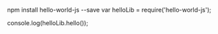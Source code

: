npm install hello-world-js --save
var helloLib = require('hello-world-js');

console.log(helloLib.hello());
